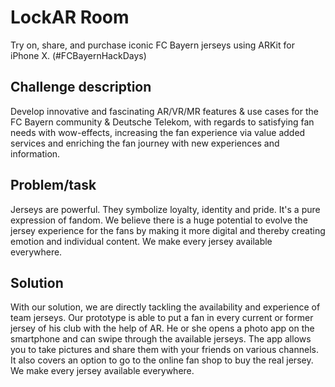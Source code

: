 # LockAR Room

Try on, share, and purchase iconic FC Bayern jerseys using ARKit for iPhone X. (#FCBayernHackDays)

## Challenge description

Develop innovative and fascinating AR/VR/MR features & use cases for the FC Bayern community & Deutsche Telekom, with regards to satisfying fan needs with wow-effects, increasing the fan experience via value added services and enriching the fan journey with new experiences and information.

## Problem/task

Jerseys are powerful. They symbolize loyalty, identity and pride. It's a pure expression of fandom. We believe there is a huge potential to evolve the jersey experience for the fans by making it more digital and thereby creating emotion and individual content. We make every jersey available everywhere.

## Solution

With our solution, we are directly tackling the availability and experience of team jerseys. Our prototype is able to put a fan in every current or former jersey of his club with the help of AR. He or she opens a photo app on the smartphone and can swipe through the available jerseys. The app allows you to take pictures and share them with your friends on various channels. It also covers an option to go to the online fan shop to buy the real jersey. We make every jersey available everywhere.